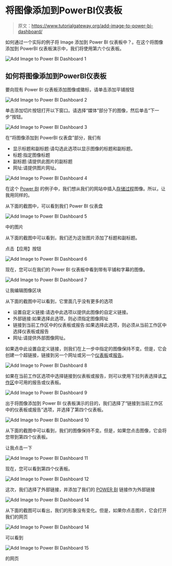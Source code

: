 # 将图像添加到PowerBI仪表板

> 原文：<https://www.tutorialgateway.org/add-image-to-power-bi-dashboard/>

如何通过一个实际的例子将 Image 添加到 Power BI 仪表板中？。在这个将图像添加到 PowerBI 仪表板演示中，我们将使用第六个仪表板。

![Add Image to Power BI Dashboard 1](img/7fd4ff0d770e330cdc4c6a553934f69d.png)

## 如何将图像添加到PowerBI仪表板

要向现有 Power BI 仪表板添加图像或徽标，请单击添加平铺按钮

![Add Image to Power BI Dashboard 2](img/b075d0db1cae0ef637b792e1cb3df764.png)

单击添加切片按钮打开以下窗口。请选择“媒体”部分下的图像，然后单击“下一步”按钮。

![Add Image to Power BI Dashboard 3](img/2a71c48177d11c8aa398fb7366359fe5.png)

在“将图像添加到 PowerBI 仪表盘”部分，我们有

*   显示标题和副标题:请勾选此选项以显示图像的标题和副标题。
*   标题:指定图像标题
*   副标题:请提供此图片的副标题
*   网址:请提供图片网址。

![Add Image to Power BI Dashboard 4](img/0c2c3fb1e027c799f4e0a8c3affa7d1d.png)

在这个 [Power BI](https://www.tutorialgateway.org/power-bi-tutorial/) 的例子中，我们想从我们的网站中插入[存储过程](https://www.tutorialgateway.org/stored-procedures-in-sql/)图像。所以，让我用同样的。

从下面的截图中，可以看到我们 Power BI 仪表盘

![Add Image to Power BI Dashboard 5](img/b2377f26a0560da142104c201205ac69.png)

中的图片

从下面的截图中可以看到，我们还为这张图片添加了标题和副标题。

点击【应用】按钮

![Add Image to Power BI Dashboard 6](img/0685c4f5a260384983aa6df809a9d2c6.png)

现在，您可以在我们的 Power BI 仪表板中看到带有平铺和字幕的图像。

![Add Image to Power BI Dashboard 7](img/0b529f4f83d96f2ae20baeb2c98d8ac3.png)

让我编辑图像区块

从下面的截图中可以看到，它里面几乎没有更多的选项

*   设置自定义链接:请选中此选项以提供此图像的自定义链接。
*   外部链接:如果选择此选项，则必须指定图像网址
*   链接到当前工作区中的仪表板或报告:如果选择此选项，则必须从当前工作区中选择仪表板或报告
*   网址:请提供外部图像网址。

如果选中此设置自定义链接，则我们在上一步中指定的图像保持不变。但是，它会创建一个超链接，链接到另一个网址或另一个[仪表板](https://www.tutorialgateway.org/create-a-power-bi-dashboard/)或[报告](https://www.tutorialgateway.org/create-a-report-in-power-bi-workspace/)。

![Add Image to Power BI Dashboard 8](img/b199d3706fc6e3f09ed28853dc9897f3.png)

如果在当前工作区选项中选择链接到仪表板或报告，则可以使用下拉列表选择该[工作区](https://www.tutorialgateway.org/create-power-bi-workspace/)中可用的报告或仪表板。

![Add Image to Power BI Dashboard 9](img/2ddbcca222080493b0a9c94702b24f31.png)

出于将图像添加到 Power BI 仪表板演示的目的，我们选择了“链接到当前工作区中的仪表板或报告”选项，并选择了第四个仪表板。

![Add Image to Power BI Dashboard 10](img/d7368054ab6e0a5a254b0d86af951c1b.png)

从下面的截图中可以看到，我们的图像保持不变。但是，如果您点击图像，它会将您带到第四个仪表板。

让我点击一下

![Add Image to Power BI Dashboard 11](img/14ee3169e8d174c0a8384129a802fedb.png)

现在，您可以看到第四个仪表板。

![Add Image to Power BI Dashboard 12](img/efd23f0c40d4831d2f15521cdc5a0a12.png)

这次，我们选择了外部链接，并添加了我们的 [POWER BI](https://www.tutorialgateway.org/power-bi-tutorial/) 链接作为外部链接

![Add Image to Power BI Dashboard 14](img/43eec725f8f29885d1e071ecda5037f5.png)

从下面的截图可以看出，我们的形象没有变化。但是，如果你点击图片，它会打开我们的网页

![Add Image to Power BI Dashboard 14](img/ad80af8c9cf745ab9ce1fba1a2089797.png)

可以看到

![Add Image to Power BI Dashboard 15](img/7807a2dbfefb2c275665765f873f0d88.png)

的网页